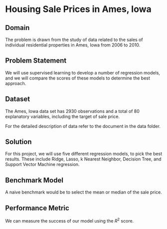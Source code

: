 # Housing Sale Prices in Ames, Iowa

## Domain
The problem is drawn from the study of data related to the sales of individual residential properties in Ames, Iowa from 2006 to 2010.

## Problem Statement
We will use supervised learning to develop a number of regression models, and we will compare the scores of these models to determine the best approach.

## Dataset
The Ames, Iowa data set has 2930 observations and a total of 80 explanatory variables, including the target of sale price.

For the detailed description of data refer to the document in the data folder.

## Solution
For this project, we will use five different regression models, to pick the best results. These include Ridge, Lasso, k Nearest Neighbor, Decision Tree, and Support Vector Machine regression.

## Benchmark Model
A naive benchmark would be to select the mean or median of the sale price.

## Performance Metric
We can measure the success of our model using the $R^2$ score.
